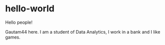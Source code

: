 # hello-world

Hello people!

Gautam44 here. I am a student of Data Analytics, I work in a bank and I like games.
